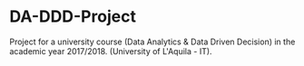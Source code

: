 # DA-DDD-Project
Project for a university course (Data Analytics &amp; Data Driven Decision) in the academic year 2017/2018. (University of L'Aquila - IT).

